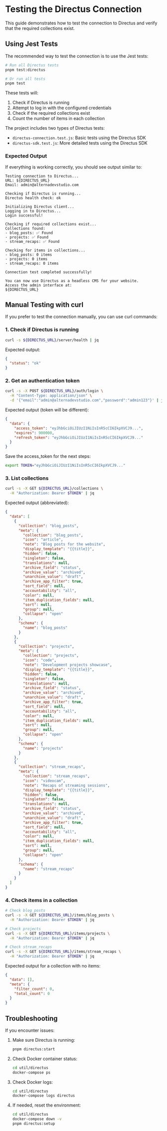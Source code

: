 # Testing the Directus Connection

This guide demonstrates how to test the connection to Directus and verify that the required collections exist.

## Using Jest Tests

The recommended way to test the connection is to use the Jest tests:

```bash
# Run all Directus tests
pnpm test:directus

# Or run all tests
pnpm test
```

These tests will:
1. Check if Directus is running
2. Attempt to log in with the configured credentials
3. Check if the required collections exist
4. Count the number of items in each collection

The project includes two types of Directus tests:
- `directus-connection.test.js`: Basic tests using the Directus SDK
- `directus-sdk.test.js`: More detailed tests using the Directus SDK

### Expected Output

If everything is working correctly, you should see output similar to:

```
Testing connection to Directus...
URL: ${DIRECTUS_URL}
Email: admin@alternadevstudio.com

Checking if Directus is running...
Directus health check: ok

Initializing Directus client...
Logging in to Directus...
Login successful!

Checking if required collections exist...
Collections found:
- blog_posts: ✅ Found
- projects: ✅ Found
- stream_recaps: ✅ Found

Checking for items in collections...
- blog_posts: 0 items
- projects: 0 items
- stream_recaps: 0 items

Connection test completed successfully!

You can now use Directus as a headless CMS for your website.
Access the admin interface at:
${DIRECTUS_URL}
```

## Manual Testing with curl

If you prefer to test the connection manually, you can use curl commands:

### 1. Check if Directus is running

```bash
curl -s ${DIRECTUS_URL}/server/health | jq
```

Expected output:
```json
{
  "status": "ok"
}
```

### 2. Get an authentication token

```bash
curl -s -X POST ${DIRECTUS_URL}/auth/login \
  -H "Content-Type: application/json" \
  -d '{"email":"admin@alternadevstudio.com","password":"admin123"}' | jq
```

Expected output (token will be different):
```json
{
  "data": {
    "access_token": "eyJhbGciOiJIUzI1NiIsInR5cCI6IkpXVCJ9...",
    "expires": 900000,
    "refresh_token": "eyJhbGciOiJIUzI1NiIsInR5cCI6IkpXVCJ9..."
  }
}
```

Save the access_token for the next steps:
```bash
export TOKEN="eyJhbGciOiJIUzI1NiIsInR5cCI6IkpXVCJ9..."
```

### 3. List collections

```bash
curl -s -X GET ${DIRECTUS_URL}/collections \
  -H "Authorization: Bearer $TOKEN" | jq
```

Expected output (abbreviated):
```json
{
  "data": [
    {
      "collection": "blog_posts",
      "meta": {
        "collection": "blog_posts",
        "icon": "article",
        "note": "Blog posts for the website",
        "display_template": "{{title}}",
        "hidden": false,
        "singleton": false,
        "translations": null,
        "archive_field": "status",
        "archive_value": "archived",
        "unarchive_value": "draft",
        "archive_app_filter": true,
        "sort_field": null,
        "accountability": "all",
        "color": null,
        "item_duplication_fields": null,
        "sort": null,
        "group": null,
        "collapse": "open"
      },
      "schema": {
        "name": "blog_posts"
      }
    },
    {
      "collection": "projects",
      "meta": {
        "collection": "projects",
        "icon": "code",
        "note": "Development projects showcase",
        "display_template": "{{title}}",
        "hidden": false,
        "singleton": false,
        "translations": null,
        "archive_field": "status",
        "archive_value": "archived",
        "unarchive_value": "draft",
        "archive_app_filter": true,
        "sort_field": null,
        "accountability": "all",
        "color": null,
        "item_duplication_fields": null,
        "sort": null,
        "group": null,
        "collapse": "open"
      },
      "schema": {
        "name": "projects"
      }
    },
    {
      "collection": "stream_recaps",
      "meta": {
        "collection": "stream_recaps",
        "icon": "videocam",
        "note": "Recaps of streaming sessions",
        "display_template": "{{title}}",
        "hidden": false,
        "singleton": false,
        "translations": null,
        "archive_field": "status",
        "archive_value": "archived",
        "unarchive_value": "draft",
        "archive_app_filter": true,
        "sort_field": null,
        "accountability": "all",
        "color": null,
        "item_duplication_fields": null,
        "sort": null,
        "group": null,
        "collapse": "open"
      },
      "schema": {
        "name": "stream_recaps"
      }
    }
  ]
}
```

### 4. Check items in a collection

```bash
# Check blog_posts
curl -s -X GET ${DIRECTUS_URL}/items/blog_posts \
  -H "Authorization: Bearer $TOKEN" | jq

# Check projects
curl -s -X GET ${DIRECTUS_URL}/items/projects \
  -H "Authorization: Bearer $TOKEN" | jq

# Check stream_recaps
curl -s -X GET ${DIRECTUS_URL}/items/stream_recaps \
  -H "Authorization: Bearer $TOKEN" | jq
```

Expected output for a collection with no items:
```json
{
  "data": [],
  "meta": {
    "filter_count": 0,
    "total_count": 0
  }
}
```

## Troubleshooting

If you encounter issues:

1. Make sure Directus is running:
   ```bash
   pnpm directus:start
   ```

2. Check Docker container status:
   ```bash
   cd util/directus
   docker-compose ps
   ```

3. Check Docker logs:
   ```bash
   cd util/directus
   docker-compose logs directus
   ```

4. If needed, reset the environment:
   ```bash
   cd util/directus
   docker-compose down -v
   pnpm directus:setup
   ```
